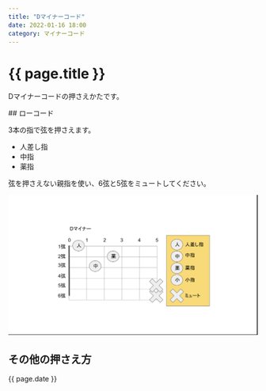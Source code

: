 ```yaml
---
title: "Dマイナーコード"
date: 2022-01-16 18:00
category: マイナーコード
---  
```

# {{ page.title }}
<p>Dマイナーコードの押さえかたです。</p>
## ローコード

<p>3本の指で弦を押さえます。</p>

- 人差し指
- 中指
- 薬指

<p>弦を押さえない親指を使い、6弦と5弦をミュートしてください。</p>

![code](/assets/images/dm.png)
## その他の押さえ方

<p>{{ page.date }}</p>